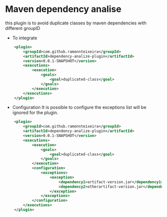 # Maven dependency analise

this plugin is to avoid duplicate classes by maven dependencies with different groupID

* To integrate

```xml
	<plugin>
		<groupId>com.github.ramonnteixeira</groupId>
		<artifactId>dependency-analize-plugin</artifactId>
		<version>0.0.1-SNAPSHOT</version>
		<executions>
			<execution>
				<goals>
					<goal>duplicated-class</goal>
				</goals>
			</execution>
		</executions>			
	</plugin>
```

* Configuration
It is possible to configure the exceptions list will be ignored for the plugin.

```xml
	<plugin>
		<groupId>com.github.ramonnteixeira</groupId>
		<artifactId>dependency-analize-plugin</artifactId>
		<version>0.0.1-SNAPSHOT</version>
		<executions>
			<execution>
				<goals>
					<goal>duplicated-class</goal>
				</goals>
			</execution>
			<configuration>
				<exceptions>
					<exception>
						<dependency1>artifact-version.jar</dependency1>
						<dependency2>otherartifact-version.jar</dependency2>
					</exception>
				</exceptions>
			</configuration>	
		</executions>			
	</plugin>
```
